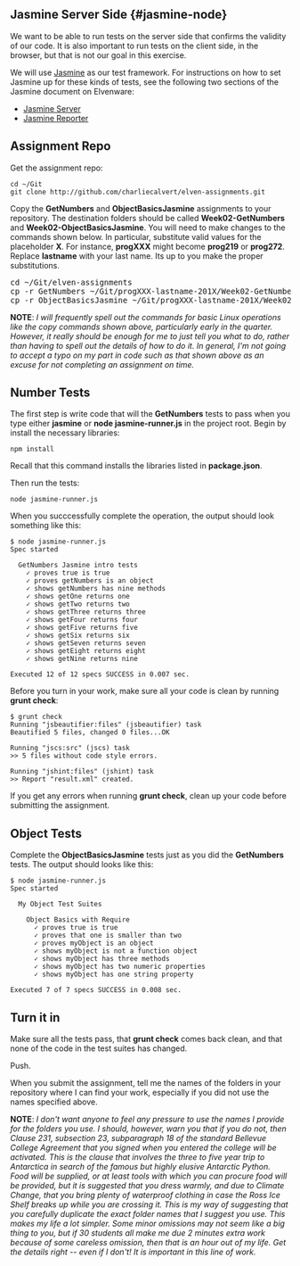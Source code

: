 ## Jasmine Server Side {#jasmine-node}

We want to be able to run tests on the server side that confirms the validity of our code. It is also important to run tests on the client side, in the browser, but that is not our goal in this exercise.

We will use [Jasmine]() as our test framework. For instructions on how to set Jasmine up for these kinds of tests, see the following two sections of the Jasmine document on Elvenware:

- [Jasmine Server](http://www.elvenware.com/charlie/development/web/UnitTests/Jasmine.html#jasmine-server)
- [Jasmine Reporter](http://www.elvenware.com/charlie/development/web/UnitTests/Jasmine.html#reporter)

## Assignment Repo

Get the assignment repo:

```
cd ~/Git
git clone http://github.com/charliecalvert/elven-assignments.git
```

Copy the **GetNumbers** and **ObjectBasicsJasmine** assignments to your repository. The destination folders should be called **Week02-GetNumbers** and **Week02-ObjectBasicsJasmine**. You will need to make changes to the commands shown below. In particular, substitute valid values for the placeholder **X**. For instance, **progXXX** might become **prog219** or **prog272**. Replace **lastname** with your last name. Its up to you make the proper substitutions.

<pre>
cd ~/Git/elven-assignments
cp -r GetNumbers ~/Git/progXXX-lastname-201X/Week02-GetNumbers
cp -r ObjectBasicsJasmine ~/Git/progXXX-lastname-201X/Week02-ObjectBasicsJasmine
</pre>

**NOTE**: _I will frequently spell out the commands for basic Linux operations like the copy commands shown above, particularly early in the quarter. However, it really should be enough for me to just tell you what to do, rather than having to spell out the details of how to do it. In general, I'm not going to accept a typo on my part in code such as that shown above as an excuse for not completing an assignment on time._

## Number Tests

The first step is write code that will the **GetNumbers** tests to pass when you type either **jasmine** or **node jasmine-runner.js** in the project root. Begin by install the necessary libraries:

```
npm install
```

Recall that this command installs the libraries listed in **package.json**.

Then run the tests:

```
node jasmine-runner.js
```

When you succcessfully complete the operation, the output should look something like this:

```
$ node jasmine-runner.js
Spec started

  GetNumbers Jasmine intro tests
    ✓ proves true is true
    ✓ proves getNumbers is an object
    ✓ shows getNumbers has nine methods
    ✓ shows getOne returns one
    ✓ shows getTwo returns two
    ✓ shows getThree returns three
    ✓ shows getFour returns four
    ✓ shows getFive returns five
    ✓ shows getSix returns six
    ✓ shows getSeven returns seven
    ✓ shows getEight returns eight
    ✓ shows getNine returns nine

Executed 12 of 12 specs SUCCESS in 0.007 sec.
```

Before you turn in your work, make sure all your code is clean by running **grunt check**:

```
$ grunt check
Running "jsbeautifier:files" (jsbeautifier) task
Beautified 5 files, changed 0 files...OK

Running "jscs:src" (jscs) task
>> 5 files without code style errors.

Running "jshint:files" (jshint) task
>> Report "result.xml" created.
```

If you get any errors when running **grunt check**, clean up your code before submitting the assignment.

## Object Tests

Complete the **ObjectBasicsJasmine** tests just as you did the **GetNumbers** tests. The output should looks like this:

```
$ node jasmine-runner.js
Spec started

  My Object Test Suites

    Object Basics with Require
      ✓ proves true is true
      ✓ proves that one is smaller than two
      ✓ proves myObject is an object
      ✓ shows myObject is not a function object
      ✓ shows myObject has three methods
      ✓ shows myObject has two numeric properties
      ✓ shows myObject has one string property

Executed 7 of 7 specs SUCCESS in 0.008 sec.
```

## Turn it in

Make sure all the tests pass, that **grunt check** comes back clean, and that none of the code in the test suites has changed.

Push.

When you submit the assignment, tell me the names of the folders in your repository where I can find your work, especially if you did not use the names specified above.

**NOTE**: _I don't want anyone to feel any pressure to use the names I provide for the folders you use. I should, however, warn you that if you do not, then Clause 231, subsection 23, subparagraph 18 of the standard Bellevue College Agreement that you signed when you entered the college will be activated. This is the clause that involves the three to five year trip to Antarctica in search of the famous but highly elusive Antarctic Python. Food will be supplied, or at least tools with which you can procure food will be provided, but it is suggested that you dress warmly, and due to Climate Change, that you bring plenty of waterproof clothing in case the Ross Ice Shelf breaks up while you are crossing it. This is my way of suggesting that you carefully duplicate the exact folder names that I suggest you use. This makes my life a lot simpler. Some minor omissions may not seem like a big thing to you, but if 30 students all make me due 2 minutes extra work because of some careless omission, then that is an hour out of my life. Get the details right -- even if I don't! It is important in this line of work._
